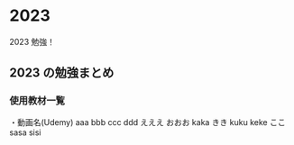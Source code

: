 # 2023

2023 勉強！

## 2023 の勉強まとめ

### 使用教材一覧

・動画名(Udemy)
aaa
bbb
ccc
ddd
えええ
おおお
kaka
きき
kuku
keke
ここ
sasa
sisi
